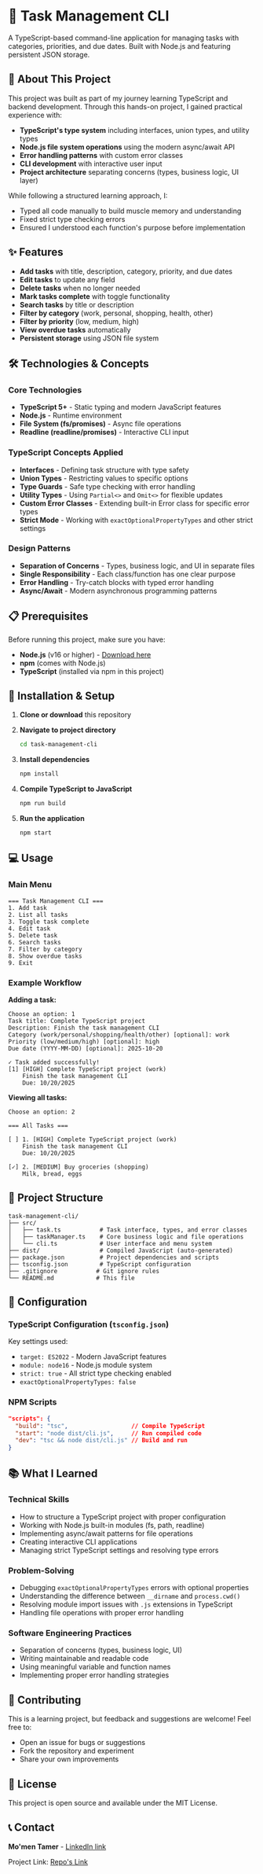 # 📝 Task Management CLI

A TypeScript-based command-line application for managing tasks with categories, priorities, and due dates. Built with Node.js and featuring persistent JSON storage.

## 🎯 About This Project

This project was built as part of my journey learning TypeScript and backend development. Through this hands-on project, I gained practical experience with:

- **TypeScript's type system** including interfaces, union types, and utility types
- **Node.js file system operations** using the modern async/await API
- **Error handling patterns** with custom error classes
- **CLI development** with interactive user input
- **Project architecture** separating concerns (types, business logic, UI layer)

While following a structured learning approach, I:
-  Typed all code manually to build muscle memory and understanding
-  Fixed strict type checking errors
-  Ensured I understood each function's purpose before implementation

## ✨ Features

- **Add tasks** with title, description, category, priority, and due dates
- **Edit tasks** to update any field
- **Delete tasks** when no longer needed
- **Mark tasks complete** with toggle functionality
- **Search tasks** by title or description
- **Filter by category** (work, personal, shopping, health, other)
- **Filter by priority** (low, medium, high)
- **View overdue tasks** automatically
- **Persistent storage** using JSON file system

## 🛠️ Technologies & Concepts

### Core Technologies
- **TypeScript 5+** - Static typing and modern JavaScript features
- **Node.js** - Runtime environment
- **File System (fs/promises)** - Async file operations
- **Readline (readline/promises)** - Interactive CLI input

### TypeScript Concepts Applied
- **Interfaces** - Defining task structure with type safety
- **Union Types** - Restricting values to specific options
- **Type Guards** - Safe type checking with error handling
- **Utility Types** - Using `Partial<>` and `Omit<>` for flexible updates
- **Custom Error Classes** - Extending built-in Error class for specific error types
- **Strict Mode** - Working with `exactOptionalPropertyTypes` and other strict settings

### Design Patterns
- **Separation of Concerns** - Types, business logic, and UI in separate files
- **Single Responsibility** - Each class/function has one clear purpose
- **Error Handling** - Try-catch blocks with typed error handling
- **Async/Await** - Modern asynchronous programming patterns

## 📋 Prerequisites

Before running this project, make sure you have:

- **Node.js** (v16 or higher) - [Download here](https://nodejs.org/)
- **npm** (comes with Node.js)
- **TypeScript** (installed via npm in this project)

## 🚀 Installation & Setup

1. **Clone or download** this repository

2. **Navigate to project directory**
   ```bash
   cd task-management-cli
   ```

3. **Install dependencies**
   ```bash
   npm install
   ```

4. **Compile TypeScript to JavaScript**
   ```bash
   npm run build
   ```

5. **Run the application**
   ```bash
   npm start
   ```

## 💻 Usage

### Main Menu
```
=== Task Management CLI ===
1. Add task
2. List all tasks
3. Toggle task complete
4. Edit task
5. Delete task
6. Search tasks
7. Filter by category
8. Show overdue tasks
9. Exit
```

### Example Workflow

**Adding a task:**
```
Choose an option: 1
Task title: Complete TypeScript project
Description: Finish the task management CLI
Category (work/personal/shopping/health/other) [optional]: work
Priority (low/medium/high) [optional]: high
Due date (YYYY-MM-DD) [optional]: 2025-10-20

✓ Task added successfully!
[1] [HIGH] Complete TypeScript project (work)
    Finish the task management CLI
    Due: 10/20/2025
```

**Viewing all tasks:**
```
Choose an option: 2

=== All Tasks ===

[ ] 1. [HIGH] Complete TypeScript project (work)
    Finish the task management CLI
    Due: 10/20/2025

[✓] 2. [MEDIUM] Buy groceries (shopping)
    Milk, bread, eggs
```

## 📂 Project Structure

```
task-management-cli/
├── src/
│   ├── task.ts           # Task interface, types, and error classes
│   ├── taskManager.ts    # Core business logic and file operations
│   └── cli.ts            # User interface and menu system
├── dist/                 # Compiled JavaScript (auto-generated)
├── package.json          # Project dependencies and scripts
├── tsconfig.json         # TypeScript configuration
├── .gitignore           # Git ignore rules
└── README.md            # This file
```

## 🔧 Configuration

### TypeScript Configuration (`tsconfig.json`)

Key settings used:
- `target: ES2022` - Modern JavaScript features
- `module: node16` - Node.js module system
- `strict: true` - All strict type checking enabled
- `exactOptionalPropertyTypes: false`

### NPM Scripts

```json
"scripts": {
  "build": "tsc",                  // Compile TypeScript
  "start": "node dist/cli.js",     // Run compiled code
  "dev": "tsc && node dist/cli.js" // Build and run
}
```

## 📚 What I Learned

### Technical Skills
- How to structure a TypeScript project with proper configuration
- Working with Node.js built-in modules (fs, path, readline)
- Implementing async/await patterns for file operations
- Creating interactive CLI applications
- Managing strict TypeScript settings and resolving type errors

### Problem-Solving
- Debugging `exactOptionalPropertyTypes` errors with optional properties
- Understanding the difference between `__dirname` and `process.cwd()`
- Resolving module import issues with `.js` extensions in TypeScript
- Handling file operations with proper error handling

### Software Engineering Practices
- Separation of concerns (types, business logic, UI)
- Writing maintainable and readable code
- Using meaningful variable and function names
- Implementing proper error handling strategies

## 🤝 Contributing

This is a learning project, but feedback and suggestions are welcome! Feel free to:
- Open an issue for bugs or suggestions
- Fork the repository and experiment
- Share your own improvements

## 📄 License

This project is open source and available under the MIT License.

## 📞 Contact

**Mo'men Tamer** - [LinkedIn link](www.linkedin.com/in/mo-men-tamer-86a57b336)

Project Link: [Repo's Link](https://github.com/Moamen-Tamer/task-management-cli)
